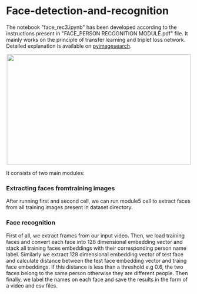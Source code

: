 # Face-detection-and-recognition
The notebook "face_rec3.ipynb" has been developed according to the instructions present in "FACE_PERSON RECOGNITION MODULE.pdf" file. It mainly works on the principle of transfer learning and triplet loss network. Detailed explanation is available on [pyimagesearch](https://www.pyimagesearch.com/2018/06/18/face-recognition-with-opencv-python-and-deep-learning/). 
<p align="center">
  <img width="500" height="300" src="https://github.com/hafizas101/Face_recognition/blob/master/results/labelled_frames/00007.jpg">
</p>
It consists of two main modules:

### Extracting faces fromtraining images
After running first and second cell, we can run module5 cell to extract faces from all training images present in dataset directory.

### Face recognition
First of all, we extract frames from our input video. Then, we load training faces and convert each face into 128 dimensional embedding vector and stack all training faces embeddings with their corresponding person name label. Similarly we extract 128 dimensional embedding vector of test face and calculate distance between the test face embedding vector and traing face embeddings. If this distance is less than a threshold e.g 0.6, the two faces belong to the same person otherwise they are different people. Then finally, we label the names on each face and save the results in the form of a video and csv files.
